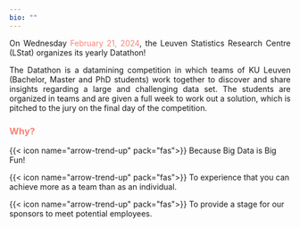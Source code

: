 ```yaml
---
bio: ""
---
```

<p style='text-align: justify;'> On Wednesday <dim style="color: #F88379"> February 21, 2024</dim>, the Leuven Statistics Research Centre (LStat) organizes its yearly Datathon! </p>

<p style='text-align: justify;'> The Datathon is a datamining competition in which teams of KU Leuven (Bachelor, Master and PhD students) work together to discover and share insights regarding a large and challenging data set. The students are organized in teams and are given a full week to work out a solution, which is pitched to the jury on the final day of the competition. </p>

<h3 style="color: #F88379"> Why? </h3>

{{< icon name="arrow-trend-up" pack="fas">}} Because Big Data is Big Fun! 

{{< icon name="arrow-trend-up" pack="fas">}} To experience that you can achieve more as a team than as an individual.

{{< icon name="arrow-trend-up" pack="fas">}} To provide a stage for our sponsors to meet potential employees.

<br/>






